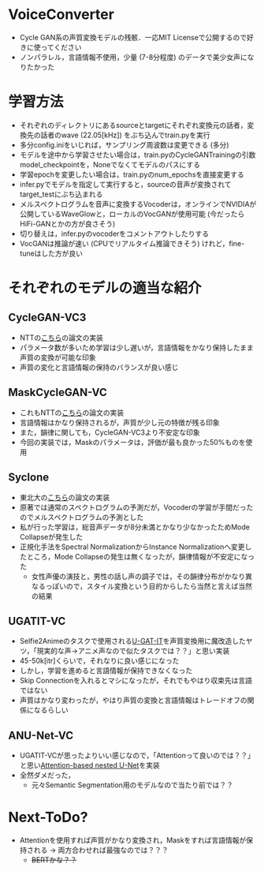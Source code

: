 # VoiceConverter
- Cycle GAN系の声質変換モデルの残骸．一応MIT Licenseで公開するので好きに使ってください  
- ノンパラレル，言語情報不使用，少量 (7-8分程度) のデータで美少女声になりたかった

# 学習方法
- それぞれのディレクトリにあるsourceとtargetにそれぞれ変換元の話者，変換先の話者のwave (22.05[kHz]) をぶち込んでtrain.pyを実行  
- 多分config.iniをいじれば，サンプリング周波数は変更できる (多分)  
- モデルを途中から学習させたい場合は，train.pyのCycleGANTrainingの引数model_checkpointを，Noneでなくてモデルのパスにする  
- 学習epochを変更したい場合は，train.pyのnum_epochsを直接変更する  
- infer.pyでモデルを指定して実行すると，sourceの音声が変換されてtarget_testにぶち込まれる  
- メルスペクトログラムを音声に変換するVocoderは，オンラインでNVIDIAが公開しているWaveGlowと，ローカルのVocGANが使用可能 (今だったらHiFi-GANとかの方が良さそう)  
- 切り替えは，infer.pyのvocoderをコメントアウトしたりする  
- VocGANは推論が速い (CPUでリアルタイム推論できそう) けれど，fine-tuneはした方が良い  

# それぞれのモデルの適当な紹介
## CycleGAN-VC3
- NTTの[こちら](http://www.kecl.ntt.co.jp/people/kaneko.takuhiro/projects/cyclegan-vc3/index.html)の論文の実装
- パラメータ数が多いため学習は少し遅いが，言語情報をかなり保持したまま声質の変換が可能な印象
- 声質の変化と言語情報の保持のバランスが良い感じ

## MaskCycleGAN-VC
- これもNTTの[こちら](http://www.kecl.ntt.co.jp/people/kaneko.takuhiro/projects/maskcyclegan-vc/index.html)の論文の実装
- 言語情報はかなり保持されるが，声質が少し元の特徴が残る印象
- また，韻律に関しても，CycleGAN-VC3より不安定な印象
- 今回の実装では，Maskのパラメータは，評価が最も良かった50%ものを使用

## Syclone
- 東北大の[こちら](http://www.spcom.ecei.tohoku.ac.jp/nose/research/scyclone_202001/)の論文の実装
- 原著では通常のスペクトログラムの予測だが，Vocoderの学習が手間だったのでメルスペクトログラムの予測とした
- 私が行った学習は，総音声データが8分未満とかなり少なかったためMode Collapseが発生した
- 正規化手法をSpectral NormalizationからInstance Normalizationへ変更したところ，Mode Collapseの発生は無くなったが，韻律情報が不安定になった
  - 女性声優の演技と，男性の話し声の調子では，その韻律分布がかなり異なるっぽいので，スタイル変換という目的からしたら当然と言えば当然の結果

## UGATIT-VC
- Selfie2Animeのタスクで使用される[U-GAT-IT](https://github.com/taki0112/UGATIT)を声質変換用に魔改造したヤツ，「現実的な声→アニメ声なので似たタスクでは？？」と思い実装
- 45-50k[itr]くらいで，それなりに良い感じになった
- しかし，学習を進めると言語情報が保持できなくなった
- Skip Connectionを入れるとマシになったが，それでもやはり収束先は言語ではない
- 声質はかなり変わったが，やはり声質の変換と言語情報はトレードオフの関係になるらしい

## ANU-Net-VC
- UGATIT-VCが思ったよりいい感じなので，「Attentionって良いのでは？？」と思い[Attention-based nested U-Net](https://www.sciencedirect.com/science/article/abs/pii/S0097849320300546)を実装
- 全然ダメだった，
  - 元々Semantic Segmentation用のモデルなので当たり前では？？

# Next-ToDo?
- Attentionを使用すれば声質がかなり変換され，Maskをすれば言語情報が保持される → 両方合わせれば最強なのでは？？？
  - ~~BERTかな？？~~
